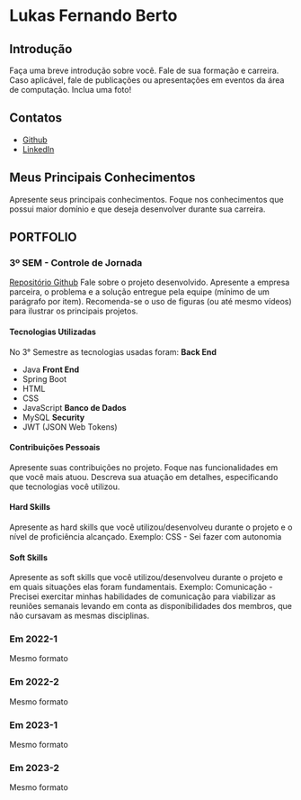 # Lukas Fernando Berto

## Introdução

Faça uma breve introdução sobre você. Fale de sua formação e carreira. Caso aplicável, fale de publicações ou apresentações em eventos da área de computação. Inclua uma foto!

## Contatos
* [Github](https://github.com/LukasFernando)
* [LinkedIn](https://www.linkedin.com/)

## Meus Principais Conhecimentos
Apresente seus principais conhecimentos. Foque nos conhecimentos que possui maior domínio e que deseja desenvolver durante sua carreira.

## PORTFOLIO

### 3º SEM - Controle de Jornada
[Repositório Github](https://github.com/LukasFernando/FATEC-API-3_Semestre-Dragon)
Fale sobre o projeto desenvolvido. Apresente a empresa parceira, o problema e a solução entregue pela equipe (mínimo de um parágrafo por item). Recomenda-se o uso de figuras (ou até mesmo vídeos) para ilustrar os principais projetos.

#### Tecnologias Utilizadas
No 3° Semestre as tecnologias usadas foram: 
**Back End**
  * Java
**Front End** 
  * Spring Boot
  * HTML
  * CSS
  * JavaScript
**Banco de Dados** 
  * MySQL
**Security**
  * JWT (JSON Web Tokens)
    
#### Contribuições Pessoais
Apresente suas contribuições no projeto. Foque nas funcionalidades em que você mais atuou. Descreva sua atuação em detalhes, especificando que tecnologias você utilizou.

#### Hard Skills
Apresente as hard skills que você utilizou/desenvolveu durante o projeto e o nível de proficiência alcançado. Exemplo: CSS - Sei fazer com autonomia

#### Soft Skills
Apresente as soft skills que você utilizou/desenvolveu durante o projeto e em quais situações elas foram fundamentais. Exemplo: Comunicação - Precisei exercitar minhas habilidades de comunicação para viabilizar as reuniões semanais levando em conta as disponibilidades dos membros, que não cursavam as mesmas disciplinas.

### Em 2022-1
Mesmo formato

### Em 2022-2
Mesmo formato

### Em 2023-1
Mesmo formato

### Em 2023-2
Mesmo formato
